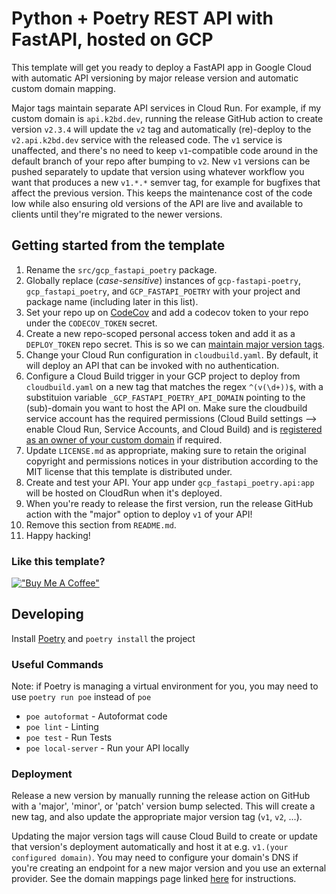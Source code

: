 # Python + Poetry REST API with FastAPI, hosted on GCP

This template will get you ready to deploy a FastAPI app in Google Cloud with automatic API versioning by major release version and automatic custom domain mapping.

Major tags maintain separate API services in Cloud Run. For example, if my custom domain is `api.k2bd.dev`, running the release GitHub action to create version `v2.3.4` will update the `v2` tag and automatically (re)-deploy to the `v2.api.k2bd.dev` service with the released code. The `v1` service is unaffected, and there's no need to keep `v1`-compatible code around in the default branch of your repo after bumping to `v2`. New `v1` versions can be pushed separately to update that version using whatever workflow you want that produces a new `v1.*.*` semver tag, for example for bugfixes that affect the previous version. This keeps the maintenance cost of the code low while also ensuring old versions of the API are live and available to clients until they're migrated to the newer versions.

## Getting started from the template
1. Rename the `src/gcp_fastapi_poetry` package.
1. Globally replace (*case-sensitive*) instances of `gcp-fastapi-poetry`, `gcp_fastapi_poetry`, and `GCP_FASTAPI_POETRY` with your project and package name (including later in this list).
1. Set your repo up on [CodeCov](https://app.codecov.io/) and add a codecov token to your repo under the `CODECOV_TOKEN` secret.
1. Create a new repo-scoped personal access token and add it as a `DEPLOY_TOKEN` repo secret. This is so we can [maintain major version tags](https://github.community/t/action-does-not-trigger-another-on-push-tag-action/17148/8).
1. Change your Cloud Run configuration in `cloudbuild.yaml`. By default, it will deploy an API that can be invoked with no authentication.
1. Configure a Cloud Build trigger in your GCP project to deploy from `cloudbuild.yaml` on a new tag that matches the regex `^(v(\d+))$`, with a substituion variable `_GCP_FASTAPI_POETRY_API_DOMAIN` pointing to the (sub)-domain you want to host the API on. Make sure the cloudbuild service account has the required permissions (Cloud Build settings --> enable Cloud Run, Service Accounts, and Cloud Build) and is [registered as an owner of your custom domain](https://stackoverflow.com/a/70510793) if required.
1. Update `LICENSE.md` as appropriate, making sure to retain the original copyright and permissions notices in your distribution according to the MIT license that this template is distributed under.
1. Create and test your API. Your app under `gcp_fastapi_poetry.api:app` will be hosted on CloudRun when it's deployed.
1. When you're ready to release the first version, run the release GitHub action with the "major" option to deploy `v1` of your API!
1. Remove this section from `README.md`.
1. Happy hacking!

### Like this template?
[!["Buy Me A Coffee"](https://www.buymeacoffee.com/assets/img/custom_images/purple_img.png)](https://www.buymeacoffee.com/k2bd)


## Developing

Install [Poetry](https://python-poetry.org/) and `poetry install` the project

### Useful Commands

Note: if Poetry is managing a virtual environment for you, you may need to use `poetry run poe` instead of `poe`

- `poe autoformat` - Autoformat code
- `poe lint` - Linting
- `poe test` - Run Tests
- `poe local-server` - Run your API locally

### Deployment

Release a new version by manually running the release action on GitHub with a 'major', 'minor', or 'patch' version bump selected.
This will create a new tag, and also update the appropriate major version tag (`v1`, `v2`, ...).

Updating the major version tags will cause Cloud Build to create or update that version's deployment automatically and host it at e.g. `v1.(your configured domain)`. You may need to configure your domain's DNS if you're creating an endpoint for a new major version and you use an external provider. See the domain mappings page linked [here](https://cloud.google.com/run/docs/mapping-custom-domains#map) for instructions.
